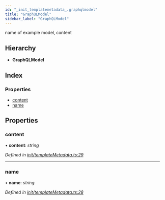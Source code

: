 ```yaml
---
id: "_init_templatemetadata_.graphqlmodel"
title: "GraphQLModel"
sidebar_label: "GraphQLModel"
---
```


name of example model, content

## Hierarchy

* **GraphQLModel**

## Index

### Properties

* [content](_init_templatemetadata_.graphqlmodel.md#content)
* [name](_init_templatemetadata_.graphqlmodel.md#name)

## Properties

###  content

• **content**: *string*

*Defined in [init/templateMetadata.ts:29](https://github.com/aerogear/graphback/blob/63664df15/packages/create-graphback/src/init/templateMetadata.ts#L29)*

___

###  name

• **name**: *string*

*Defined in [init/templateMetadata.ts:28](https://github.com/aerogear/graphback/blob/63664df15/packages/create-graphback/src/init/templateMetadata.ts#L28)*
